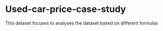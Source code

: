 # Used-car-price-case-study
This dataset focuses to analyses the dataset based on different formulas
